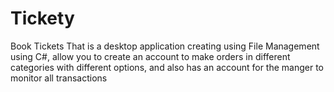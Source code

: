 # Tickety
Book Tickets 
That is a desktop application creating using File Management using C#, 
allow you to create an account to make orders in different categories with different options, 
and also has an account for the manger to monitor all transactions
